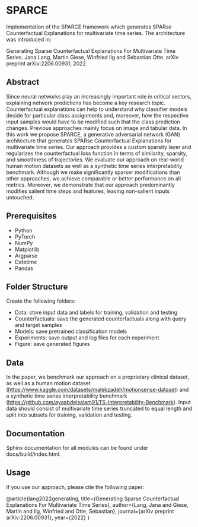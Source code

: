 # SPARCE

Implementation of the SPARCE framework which generates SPARse Counterfactual Explanations for multivariate time series. The architecture was introduced in: 

Generating Sparse Counterfactual Explanations For Multivariate Time Series. Jana Lang, Martin Giese, Winfried Ilg and Sebastian Otte. arXiv preprint arXiv:2206.00931, 2022.

## Abstract

Since neural networks play an increasingly important role in critical sectors, explaining network predictions has become a key research topic. Counterfactual explanations can help to understand why classifier models decide for particular class assignments and, moreover, how the respective input samples would have to be modified such that the class prediction changes. Previous approaches mainly focus on image and tabular data. In this work we propose SPARCE, a generative adversarial network (GAN) architecture that generates SPARse Counterfactual Explanations for multivariate time series. Our approach provides a custom sparsity layer and regularizes the counterfactual loss function in terms of similarity, sparsity, and smoothness of trajectories. We evaluate our approach on real-world human motion datasets as well as a synthetic time series interpretability benchmark. Although we make significantly sparser modifications than other approaches, we achieve comparable or better performance on all metrics. Moreover, we demonstrate that our approach predominantly modifies salient time steps and features, leaving non-salient inputs untouched.

## Prerequisites

- Python
- PyTorch
- NumPy
- Matplotlib
- Argparse
- Datetime
- Pandas

## Folder Structure

Create the following folders:
- Data: store input data and labels for training, validation and testing
- Counterfactuals: save the generated counterfactuals along with query and target samples
- Models: save pretrained classification models
- Experiments: save output and log files for each experiment
- Figure: save generated figures

## Data

In the paper, we benchmark our approach on a proprietary clinical dataset, as well as a human motion dataset (https://www.kaggle.com/datasets/malekzadeh/motionsense-dataset) and a synthetic time series interpretability benchmark (https://github.com/ayaabdelsalam91/TS-Interpretability-Benchmark). Input data should consist of multivariate time series truncated to equal length and split into subsets for training, validation and testing.

## Documentation

Sphinx documentation for all modules can be found under docs/build/index.html.

## Usage

If you use our approach, please cite the following paper:

@article{lang2022generating,
  title={Generating Sparse Counterfactual Explanations For Multivariate Time Series},
  author={Lang, Jana and Giese, Martin and Ilg, Winfried and Otte, Sebastian},
  journal={arXiv preprint arXiv:2206.00931},
  year={2022}
}














